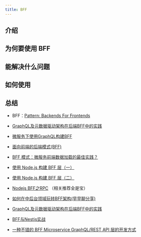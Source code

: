 ```yaml
---
title: BFF
---
```


## 介绍

## 为何要使用 BFF

## 能解决什么问题

## 如何使用

## 总结

- BFF：[Pattern: Backends For Frontends](https://samnewman.io/patterns/architectural/bff/)

- [GraphQL及元数据驱动架构在后端BFF中的实践](https://zhuanlan.zhihu.com/p/370436576)

- [微服务下使用GraphQL构建BFF](https://zhuanlan.zhihu.com/p/35108457)

- [面向前端的后端模式(BFF)](https://www.jdon.com/50203)

- [BFF 模式：微服务前端数据加载的最佳实践？](https://www.infoq.cn/article/4hjplbxo1xktefxzpqz8)

- [使用 Node.js 构建 BFF 层（一）](https://juejin.cn/post/6996935339386339336)

- [使用 Node.js 构建 BFF 层（二）](https://juejin.cn/post/6997704376777179172)

- [Nodejs BFF之RPC](https://juejin.cn/post/7001475362962014215) （相关推荐全是宝）

- [如何在中后台领域玩转BFF架构(早早聊分享)](https://juejin.cn/post/6997250621627858957)

- [GraphQL及元数据驱动架构在后端BFF中的实践](https://juejin.cn/post/6959487456517292040)

- [BFF与Nestjs实战](https://juejin.cn/post/6925028503314235399)

- [一种不错的 BFF Microservice GraphQL/REST API 层的开发方式](https://www.cnblogs.com/hacker-linner/p/14108237.html)
